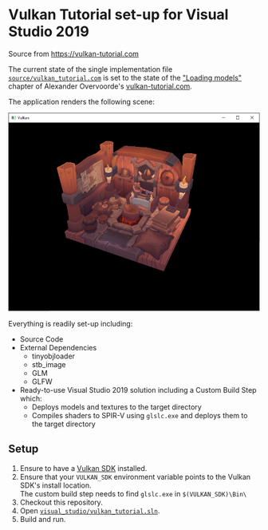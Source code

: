 # Vulkan Tutorial set-up for Visual Studio 2019

Source from https://vulkan-tutorial.com       

The current state of the single implementation file [`source/vulkan_tutorial.com`](source/vulkan_tutorial.com) is set to the state of the ["Loading models"](https://vulkan-tutorial.com/Loading_models) chapter of Alexander Overvoorde's [vulkan-tutorial.com](https://vulkan-tutorial.com).

The application renders the following scene: 

![Vulkan Tutorial's "Loading models" scene](drawing_model.png)

Everything is readily set-up including:
* Source Code 
* External Dependencies
  * tinyobjloader
  * stb_image
  * GLM
  * GLFW
* Ready-to-use Visual Studio 2019 solution including a Custom Build Step which:
  * Deploys models and textures to the target directory
  * Compiles shaders to SPIR-V using `glslc.exe` and deploys them to the target directory
    
## Setup

1. Ensure to have a [Vulkan SDK](https://www.lunarg.com/vulkan-sdk/) installed.
2. Ensure that your `VULKAN_SDK` environment variable points to the Vulkan SDK's install location.      
   The custom build step needs to find `glslc.exe` in `$(VULKAN_SDK)\Bin\`
3. Checkout this repository.
4. Open [`visual_studio/vulkan_tutorial.sln`](visual_studio/).
5. Build and run.

